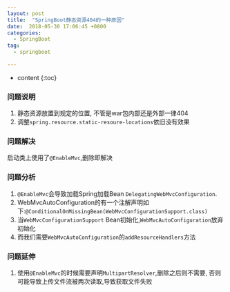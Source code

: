 ```yaml
---
layout: post
title:  "SpringBoot静态资源404的一种原因"
date:  2018-05-30 17:06:45 +0800
categories:
  - SpringBoot
tag:
  - springboot

---
```


* content
{:toc}


### 问题说明
1. 静态资源放置到规定的位置, 不管是war包内部还是外部一律404
2. 调整`spring.resource.static-resoure-locations`依旧没有效果

### 问题解决
 启动类上使用了`@EnableMvc`,删除即解决

### 问题分析
1. `@EnableMvc`会导致加载Spring加载Bean `DelegatingWebMvcConfiguration`.
2. WebMvcAutoConfiguration的有一个注解声明如下:`@ConditionalOnMissingBean(WebMvcConfigurationSupport.class)`
3. 当`WebMvcConfigurationSupport` Bean初始化,`WebMvcAutoConfiguration`放弃初始化
4. 而我们需要`WebMvcAutoConfiguration`的`addResourceHandlers`方法

### 问题延伸
1. 使用`@EnableMvc`的时候需要声明`MultipartResolver`,删除之后则不需要, 否则可能导致上传文件流被两次读取,导致获取文件失败
